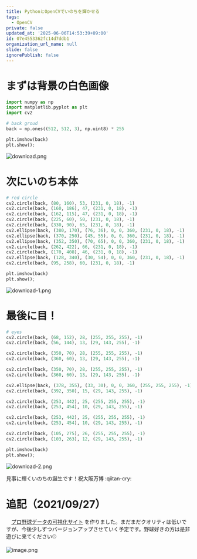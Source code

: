 ```yaml
---
title: PythonとOpenCVでいのちを輝かせる
tags:
  - OpenCV
private: false
updated_at: '2025-06-06T14:53:39+09:00'
id: 07e4553362fc14d7ddb1
organization_url_name: null
slide: false
ignorePublish: false
---
```

# まずは背景の白色画像

```python
import numpy as np
import matplotlib.pyplot as plt
import cv2

# back groud
back = np.ones((512, 512, 3), np.uint8) * 255

plt.imshow(back)
plt.show();
```
![download.png](https://qiita-image-store.s3.ap-northeast-1.amazonaws.com/0/323251/c7bbe813-532c-af5b-a72c-50c52a1ff89a.png)

# 次にいのち本体

```python
# red circle
cv2.circle(back, (80, 160), 53, (231, 0, 18), -1)
cv2.circle(back, (160, 186), 47, (231, 0, 18), -1)
cv2.circle(back, (162, 115), 47, (231, 0, 18), -1)
cv2.circle(back, (225, 60), 50, (231, 0, 18), -1)
cv2.circle(back, (330, 90), 65, (231, 0, 18), -1)
cv2.ellipse(back, (380, 170), (76, 36), 0, 0, 360, (231, 0, 18), -1)
cv2.ellipse(back, (370, 250), (45, 55), 0, 0, 360, (231, 0, 18), -1)
cv2.ellipse(back, (352, 350), (70, 65), 0, 0, 360, (231, 0, 18), -1)
cv2.circle(back, (262, 422), 66, (231, 0, 18), -1)
cv2.circle(back, (170, 408), 46, (231, 0, 18), -1)
cv2.ellipse(back, (128, 340), (30, 54), 0, 0, 360, (231, 0, 18), -1)
cv2.circle(back, (95, 258), 60, (231, 0, 18), -1)

plt.imshow(back)
plt.show();
```
![download-1.png](https://qiita-image-store.s3.ap-northeast-1.amazonaws.com/0/323251/402501a4-3265-2d2a-b2f5-620abd8a7162.png)

# 最後に目！

```python
# eyes
cv2.circle(back, (68, 152), 28, (255, 255, 255), -1)
cv2.circle(back, (56, 144), 13, (29, 143, 255), -1)

cv2.circle(back, (350, 70), 28, (255, 255, 255), -1)
cv2.circle(back, (360, 60), 13, (29, 143, 255), -1)

cv2.circle(back, (350, 70), 28, (255, 255, 255), -1)
cv2.circle(back, (360, 60), 13, (29, 143, 255), -1)

cv2.ellipse(back, (378, 355), (33, 30), 0, 0, 360, (255, 255, 255), -1)
cv2.circle(back, (392, 350), 15, (29, 143, 255), -1)

cv2.circle(back, (253, 442), 25, (255, 255, 255), -1)
cv2.circle(back, (253, 454), 10, (29, 143, 255), -1)

cv2.circle(back, (253, 442), 25, (255, 255, 255), -1)
cv2.circle(back, (253, 454), 10, (29, 143, 255), -1)

cv2.circle(back, (105, 275), 26, (255, 255, 255), -1)
cv2.circle(back, (103, 263), 12, (29, 143, 255), -1)

plt.imshow(back)
plt.show();
```
![download-2.png](https://qiita-image-store.s3.ap-northeast-1.amazonaws.com/0/323251/6074ecae-d4fc-980c-bdf2-05a20b710763.png)

見事に輝くいのちの誕生です！祝大阪万博 :qiitan-cry:

# 追記（2021/09/27）
　[プロ野球データの可視化サイト](https://npb-visualization.com) を作りました。まだまだクオリティは低いですが、今後少しずつバージョンアップさせていく予定です。野球好きの方は是非遊びに来てください⚾️

![image.png](https://qiita-image-store.s3.ap-northeast-1.amazonaws.com/0/323251/ee131f5d-4ddd-8ecc-efa3-91ca5e483a02.png)
